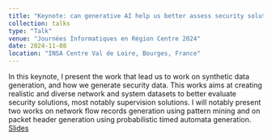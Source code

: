 ```yaml
---
title: "Keynote: can generative AI help us better assess security solutions?"
collection: talks
type: "Talk"
venue: "Journées Informatiques en Région Centre 2024"
date: 2024-11-08
location: "INSA Centre Val de Loire, Bourges, France"
---
```


In this keynote, I present the work that lead us to work on synthetic data generation, and how we generate security data. This works aims at creating realistic and diverse network and system datasets to better evaluate security solutions, most notably supervision solutions. I will notably present two works on network flow records generation using pattern mining and on packet header generation using probabilistic timed automata generation. [Slides](https://pfgimenez.fr/files/jirc.pdf)
